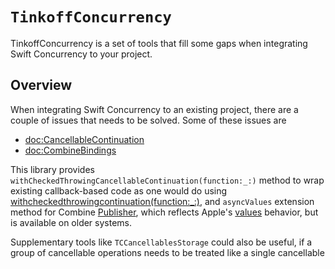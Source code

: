# ``TinkoffConcurrency``

TinkoffConcurrency is a set of tools that fill some gaps when integrating Swift Concurrency to your project.

## Overview

When integrating Swift Concurrency to an existing project, there are a couple of issues that needs to be solved.
Some of these issues are

- <doc:CancellableContinuation>
- <doc:CombineBindings>

This library provides ``withCheckedThrowingCancellableContinuation(function:_:)`` method to wrap existing
callback-based code as one would do using 
[withcheckedthrowingcontinuation(function:_:)](https://developer.apple.com/documentation/swift/withcheckedthrowingcontinuation(function:_:)),
and `asyncValues` extension method for Combine [Publisher](https://developer.apple.com/documentation/combine/publisher), which reflects
Apple's [values](https://developer.apple.com/documentation/swift/result/publisher-swift.struct/values-7yerq) behavior, but is available
on older systems.

Supplementary tools like ``TCCancellablesStorage`` could also be useful, if a group of cancellable operations needs to be treated like
a single cancellable
